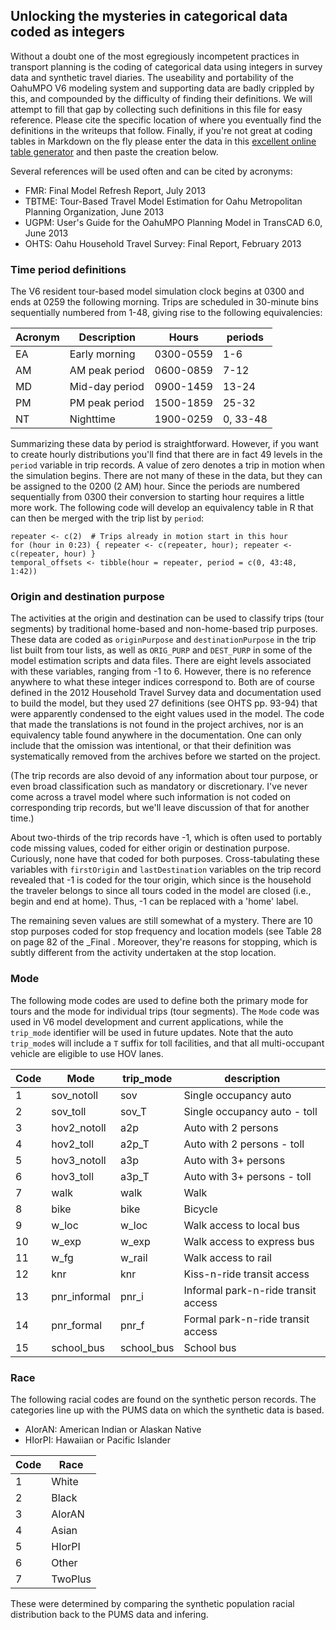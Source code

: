 ## Unlocking the mysteries in categorical data coded as integers

Without a doubt one of the most egregiously incompetent practices in transport
planning is the coding of categorical data using integers in survey data and
synthetic travel diaries. The useability and portability of the OahuMPO V6
modeling system and supporting data are badly crippled by this, and compounded
by the difficulty of finding their definitions. We will attempt to fill that gap
by collecting such definitions in this file for easy reference. Please cite the
specific location of where you eventually find the definitions in the writeups
that follow. Finally, if you're not great at coding tables in Markdown on the
fly please enter the data in this [excellent online table
generator](https://www.tablesgenerator.com/markdown_tables) and then paste the
creation below.

Several references will be used often and can be cited by acronyms:

+ FMR: Final Model Refresh Report, July 2013
+ TBTME: Tour-Based Travel Model Estimation for Oahu Metropolitan Planning Organization, June 2013
+ UGPM: User's Guide for the OahuMPO Planning Model in TransCAD 6.0, June 2013
+ OHTS: Oahu Household Travel Survey: Final Report, February 2013

### Time period definitions

The V6 resident tour-based model simulation clock begins at 0300 and ends at
0259 the following morning. Trips are scheduled in 30-minute bins sequentially
numbered from 1-48, giving rise to the following equivalencies:

| Acronym | Description    | Hours     | periods  |
|---------|----------------|-----------|----------|
| EA      | Early morning  | 0300-0559 | 1-6      |
| AM      | AM peak period | 0600-0859 | 7-12     |
| MD      | Mid-day period | 0900-1459 | 13-24    |
| PM      | PM peak period | 1500-1859 | 25-32    |
| NT      | Nighttime      | 1900-0259 | 0, 33-48 |

Summarizing these data by period is straightforward. However, if you want to
create hourly distributions you'll find that there are in fact 49 levels in the
`period` variable in trip records. A value of zero denotes a trip in motion when
the simulation begins. There are not many of these in the data, but they can be
assigned to the 0200 (2 AM) hour. Since the periods are numbered sequentially
from 0300 their conversion to starting hour requires a little more work. The
following code will develop an equivalency table in R that can then be merged
with the trip list by `period`:

```{r}
repeater <- c(2)  # Trips already in motion start in this hour
for (hour in 0:23) { repeater <- c(repeater, hour); repeater <- c(repeater, hour) }
temporal_offsets <- tibble(hour = repeater, period = c(0, 43:48, 1:42))
```

### Origin and destination purpose

The activities at the origin and destination can be used to classify trips (tour
segments) by traditional home-based and non-home-based trip purposes. These data
are coded as `originPurpose` and `destinationPurpose` in the trip list built
from tour lists, as well as `ORIG_PURP` and `DEST_PURP` in some of the model
estimation scripts and data files. There are eight levels associated with these
variables, ranging from -1 to 6. However, there is no reference anywhere to what
these integer indices correspond to. Both are of course defined in the 2012
Household Travel Survey data and documentation used to build the model, but they
used 27 definitions (see OHTS pp. 93-94) that were apparently condensed to the
eight values used in the model. The code that made the translations is not found
in the project archives, nor is an equivalency table found anywhere in the
documentation. One can only include that the omission was intentional, or that
their definition was systematically removed from the archives before we started
on the project.

(The trip records are also devoid of any information about tour purpose, or even
broad classification such as mandatory or discretionary. I've never come across
a travel model where such information is not coded on corresponding trip
records, but we'll leave discussion of that for another time.)

About two-thirds of the trip records have -1, which is often used to portably
code missing values, coded for either origin or destination purpose. Curiously,
none have that coded for both purposes. Cross-tabulating these variables with
`firstOrigin` and `lastDestination` variables on the trip record revealed that
-1 is coded for the tour origin, which since is the household the traveler
belongs to since all tours coded in the model are closed (i.e., begin and end at
home). Thus, -1 can be replaced with a 'home' label.

The remaining seven values are still somewhat of a mystery. There are 10 stop
purposes coded for stop frequency and location models (see Table 28 on page 82
of the _Final . Moreover, they're reasons for stopping, which is subtly
different from the activity undertaken at the stop location.

### Mode

The following mode codes are used to define both the primary mode for tours and the mode for individual trips (tour segments). The `Mode` code was used in V6 model development and current applications, while the `trip_mode` identifier will be used in future updates. Note that the auto `trip_mode`s will include a `T` suffix for toll facilities, and that all multi-occupant vehicle are eligible to use HOV lanes.  

| Code | Mode         | trip_mode  | description                         |
|------|--------------|------------|-------------------------------------|
| 1    | sov_notoll   | sov        | Single occupancy auto               |
| 2    | sov_toll     | sov_T      | Single occupancy auto - toll        |
| 3    | hov2_notoll  | a2p        | Auto with 2 persons                 |
| 4    | hov2_toll    | a2p_T      | Auto with 2 persons - toll          |
| 5    | hov3_notoll  | a3p        | Auto with 3+ persons                |
| 6    | hov3_toll    | a3p_T      | Auto with 3+ persons - toll         |
| 7    | walk         | walk       | Walk                                |
| 8    | bike         | bike       | Bicycle                             |
| 9    | w_loc        | w_loc      | Walk access to local bus            |
| 10   | w_exp        | w_exp      | Walk access to express bus          |
| 11   | w_fg         | w_rail     | Walk access to rail                 |
| 12   | knr          | knr        | Kiss-n-ride transit access          |
| 13   | pnr_informal | pnr_i      | Informal park-n-ride transit access |
| 14   | pnr_formal   | pnr_f      | Formal park-n-ride transit access   |
| 15   | school_bus   | school_bus | School bus                          |

### Race

The following racial codes are found on the synthetic person records. The
categories line up with the PUMS data on which the synthetic data is based.

  * AIorAN: American Indian or Alaskan Native
  * HIorPI: Hawaiian or Pacific Islander

| Code | Race    |
|------|---------|
| 1    | White   |
| 2    | Black   |
| 3    | AIorAN  |
| 4    | Asian   |
| 5    | HIorPI  |
| 6    | Other   |
| 7    | TwoPlus |

These were determined by comparing the synthetic population racial distribution
back to the PUMS data and infering.
